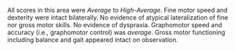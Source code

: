 All scores in this area were _Average_ to _High-Average_.
Fine motor speed and dexterity were intact bilaterally.
No evidence of atypical lateralization of fine nor gross motor skills.
No evidence of dyspraxia.
Graphomotor speed and accuracy (i.e., graphomotor control) was _average_.
Gross motor functioning including balance and gait appeared intact on observation.
